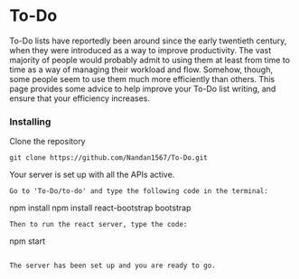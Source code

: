 # To-Do
To-Do lists have reportedly been around since the early twentieth century, when they were introduced as a way to improve productivity. The vast majority of people would probably admit to using them at least from time to time as a way of managing their workload and flow.
Somehow, though, some people seem to use them much more efficiently than others. This page provides some advice to help improve your To-Do list writing, and ensure that your efficiency increases.


### Installing

Clone the repository

```
git clone https://github.com/Nandan1567/To-Do.git
```

Your server is set up with all the APIs active.


```
Go to 'To-Do/to-do' and type the following code in the terminal:

```
npm install
npm install react-bootstrap bootstrap

```
Then to run the react server, type the code:
```
npm start
```

The server has been set up and you are ready to go.
